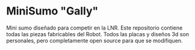 # MiniSumo "Gally"                   
Mini sumo diseñado para competir en la LNR.
Este repositorio contiene todas las piezas fabricables del Robot.
Todos las placas y diseños 3d son personales, pero completamente open source para que se modifiquen. 
